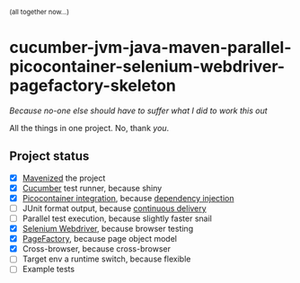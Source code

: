 <sup>(all together now...)</sup>
# cucumber-jvm-java-maven-parallel-picocontainer-selenium-webdriver-pagefactory-skeleton
*Because no-one else should have to suffer what I did to work this out*

All the things in one project. No, thank *you*.

## Project status

- [x] [Mavenized](https://maven.apache.org/pom.html) the project
- [x] [Cucumber](https://cucumber.io/) test runner, because shiny
- [x] [Picocontainer integration](https://cucumber.io/blog/2015/07/08/polymorphic-step-definitions), because [dependency injection](http://martinfowler.com/articles/injection.html)
- [ ] JUnit format output, because [continuous delivery](https://continuousdelivery.com/foundations/test-automation/)
- [ ] Parallel test execution, because slightly faster snail
- [x] [Selenium Webdriver](http://www.seleniumhq.org/projects/webdriver/), because browser testing
- [x] [PageFactory](https://github.com/SeleniumHQ/selenium/wiki/PageFactory), because page object model
- [x] Cross-browser, because cross-browser
- [ ] Target env a runtime switch, because flexible
- [ ] Example tests
